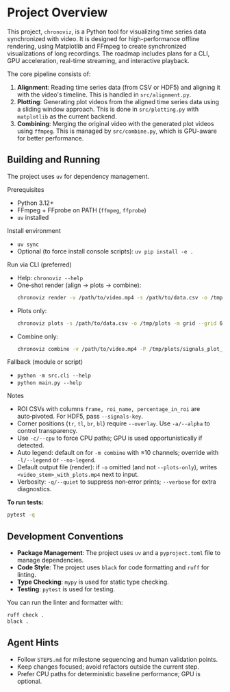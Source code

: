 # Project Overview

This project, `chronoviz`, is a Python tool for visualizing time series data synchronized with video. It is designed for high-performance offline rendering, using Matplotlib and FFmpeg to create synchronized visualizations of long recordings. The roadmap includes plans for a CLI, GPU acceleration, real-time streaming, and interactive playback.

The core pipeline consists of:
1.  **Alignment**: Reading time series data (from CSV or HDF5) and aligning it with the video's timeline. This is handled in `src/alignment.py`.
2.  **Plotting**: Generating plot videos from the aligned time series data using a sliding window approach. This is done in `src/plotting.py` with `matplotlib` as the current backend.
3.  **Combining**: Merging the original video with the generated plot videos using `ffmpeg`. This is managed by `src/combine.py`, which is GPU-aware for better performance.

## Building and Running

The project uses `uv` for dependency management.

Prerequisites
- Python 3.12+
- FFmpeg + FFprobe on PATH (`ffmpeg`, `ffprobe`)
- `uv` installed

Install environment
- `uv sync`
- Optional (to force install console scripts): `uv pip install -e .`

Run via CLI (preferred)
- Help: `chronoviz --help`
- One‑shot render (align → plots → combine):
  ```bash
  chronoviz render -v /path/to/video.mp4 -s /path/to/data.csv -o /tmp/final.mp4 -m grid --grid 6 1 --ylim 0 100 -c
  ```
- Plots only:
  ```bash
  chronoviz plots -s /path/to/data.csv -o /tmp/plots -m grid --grid 6 1
  ```
- Combine only:
  ```bash
  chronoviz combine -v /path/to/video.mp4 -P /tmp/plots/signals_plot_grid.mp4 -o /tmp/combined.mp4 -p right -c
  ```

Fallback (module or script)
- `python -m src.cli --help`
- `python main.py --help`

Notes
- ROI CSVs with columns `frame, roi_name, percentage_in_roi` are auto‑pivoted. For HDF5, pass `--signals-key`.
- Corner positions (`tr`, `tl`, `br`, `bl`) require `--overlay`. Use `-a/--alpha` to control transparency.
- Use `-c/--cpu` to force CPU paths; GPU is used opportunistically if detected.
- Auto legend: default on for `-m combine` with ≤10 channels; override with `-l/--legend` or `--no-legend`.
- Default output file (render): if `-o` omitted (and not `--plots-only`), writes `<video_stem>_with_plots.mp4` next to input.
- Verbosity: `-q/--quiet` to suppress non‑error prints; `--verbose` for extra diagnostics.

**To run tests:**
```bash
pytest -q
```

## Development Conventions

- **Package Management**: The project uses `uv` and a `pyproject.toml` file to manage dependencies.
- **Code Style**: The project uses `black` for code formatting and `ruff` for linting.
- **Type Checking**: `mypy` is used for static type checking.
- **Testing**: `pytest` is used for testing.

You can run the linter and formatter with:
```bash
ruff check .
black .
```

## Agent Hints
- Follow `STEPS.md` for milestone sequencing and human validation points.
- Keep changes focused; avoid refactors outside the current step.
- Prefer CPU paths for deterministic baseline performance; GPU is optional.
